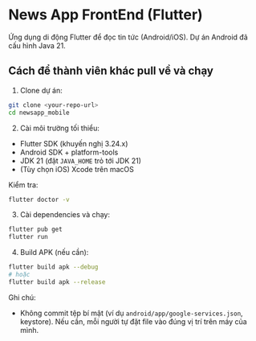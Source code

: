 # News App FrontEnd (Flutter)

Ứng dụng di động Flutter để đọc tin tức (Android/iOS). Dự án Android đã cấu hình Java 21.

## Cách để thành viên khác pull về và chạy
1) Clone dự án:
```bash
git clone <your-repo-url>
cd newsapp_mobile
```

2) Cài môi trường tối thiểu:
- Flutter SDK (khuyến nghị 3.24.x)
- Android SDK + platform-tools
- JDK 21 (đặt `JAVA_HOME` trỏ tới JDK 21)
- (Tùy chọn iOS) Xcode trên macOS

Kiểm tra:
```bash
flutter doctor -v
```

3) Cài dependencies và chạy:
```bash
flutter pub get
flutter run
```

4) Build APK (nếu cần):
```bash
flutter build apk --debug
# hoặc
flutter build apk --release
```

Ghi chú:
- Không commit tệp bí mật (ví dụ `android/app/google-services.json`, keystore). Nếu cần, mỗi người tự đặt file vào đúng vị trí trên máy của mình.
